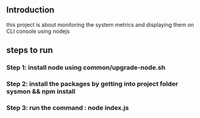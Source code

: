 ## Introduction
this project is about monitoring the system metrics and displaying them on CLI console using nodejs

## steps to run
### Step 1: install node using common/upgrade-node.sh
### Step 2: install the packages by getting into project folder sysmon && npm install
### Step 3: run the command : node index.js
